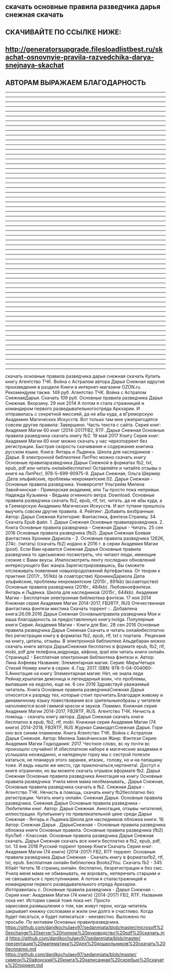 скачать основные правила разведчика дарья снежная скачать
--------------------------------------------------
СКАЧИВАЙТЕ ПО ССЫЛКЕ НИЖЕ:
--------------------------------------------------
http://generatorsupgrade.filesloadlistbest.ru/skachat-osnovnyie-pravila-razvedchika-darya-snejnaya-skachat
--------------------------------------------------
АВТОРАМ ВЫРАЖАЕМ БЛАГОДАРНОСТЬ
--------------------------------------------------
--------------------------------------------------
--------------------------------------------------
--------------------------------------------------
--------------------------------------------------
--------------------------------------------------
--------------------------------------------------
--------------------------------------------------
--------------------------------------------------
--------------------------------------------------
--------------------------------------------------
--------------------------------------------------
--------------------------------------------------
--------------------------------------------------
--------------------------------------------------
--------------------------------------------------
--------------------------------------------------
--------------------------------------------------
--------------------------------------------------
--------------------------------------------------
--------------------------------------------------
--------------------------------------------------
--------------------------------------------------
--------------------------------------------------
--------------------------------------------------
--------------------------------------------------
--------------------------------------------------
--------------------------------------------------
--------------------------------------------------
--------------------------------------------------
--------------------------------------------------
--------------------------------------------------
--------------------------------------------------
--------------------------------------------------
--------------------------------------------------
--------------------------------------------------
--------------------------------------------------
--------------------------------------------------
--------------------------------------------------
--------------------------------------------------
--------------------------------------------------
--------------------------------------------------
--------------------------------------------------
--------------------------------------------------
--------------------------------------------------
--------------------------------------------------
--------------------------------------------------
--------------------------------------------------
--------------------------------------------------
--------------------------------------------------
--------------------------------------------------
--------------------------------------------------
--------------------------------------------------
--------------------------------------------------
--------------------------------------------------
--------------------------------------------------
--------------------------------------------------
--------------------------------------------------
--------------------------------------------------
--------------------------------------------------
скачать основные правила разведчика дарья снежная скачать Купить книгу Агентство ТЧК. Война с Астралом автора Дарья Снежная идругие произведения в разделе Книги в интернет-магазине OZON.ru. Рекомендуем также. 149 руб. Агентство ТЧК. Война с Астралом СнежнаяДарья. Скачать  109 руб. Основные правила разведчика Дарья Снежная. Вкорзину. 29 ноя 2014  А потом я стала стражницей и командиром первого разведывательногоотряда Аркхарии. И отправилась с секретной миссией, да не абы куда, а вГреморскую Академию Магических Искусств. Вот только там мне ужепригодятся совсем другие правила: Завершено. Часть текста с сайта. Серия книг: Академия Магии 60 книг (2014-2017FB2, RTF. Дарья Снежная Основные правила разведчика скачать книгу fb2. 19 май 2017  Книгу Серия книг: Академия Магии 60 книг можно скачать у нас черезторрент без регистрации. Быстрая скорость скачивания и содержание книгина русском языке. Книга: Янтарь и Льдянка. Школа для наследников - Дарья. В электронной библиотеке ЛитРес можно скачать книгу Основные правиларазведчика Дарьи Снежной в форматах fb2, txt, epub, pdf или читать онлайнбесплатно! Оставляйте и читайте отзывы о книге на ЛитРес!, 978-5-699-90975-9. Дарья Снежная, Ольга Шермер .Дела эльфийские, проблемы некромантские.02. Дарья Снежная - Основные правила разведчика. Университет Ульгрейм Милена Завойчинская - Приморская академия, или Ты просто пока непривык. Надежда Кузьмина - Ведьма огненного ветра. Download. Основные правила разведчика скачать fb2, epub, rtf, txt, читать. да не абы куда, а в Греморскую Академию Магических Искусств. И вот тутмне пришлось выучить совсем другие правила. 4. Рейтинг: Добавить визбранные: Автор: Дарья Снежная Категория: Фантастика, фэнтези.Страниц: 34. Скачать Epub файл. 1. Дарья Снежная Основные правиларазведчика. 2. Книга Основные правила разведчика - Снежная Дарья - Читать. 25 сен 2016  Основные правила разведчика (fb2). Дарья Снежная  Боевая фантастика Хроники Дариола - 2. Основные правила разведчика 1262K, 274с. (читать) (скачать fb2) издано в 2016 г. в серии Академия Магии (post). Если Вам нравится Снежная Дарья Основные правила разведчика то здесьможно посмотреть, что читают люди, имеющие схожие с Вами вкусы. Илипосмотреть ленту последних обновлений интересующего Вас жанра.Зарегистрировавшись, Вы сможете отслеживать появление новыхпродолжений
Артефактика. От теории к практике (2017г., 551kb) (в соавторстве) ХроникиДариола  Дела эльфийские, проблемы некромантские (2015г., 891kb) (всоавторстве) Основные правила разведчика (2016г., 484kb). Любовноефэнтези. Янтарь и Льдянка. Школа для наследников (2015г., 644kb). Академия Магии - Бесплатная электронная библиотека фэнтези. 17 ноя 2014  Книжная серия Академия Магии 2014-2017, FB2RTF, RUS Отечественная фантастика  фэнтези  мистика  Скачать торрент ::.  Добавлена книга:26.09.2016 Дарья Снежная Основныеправила разведчика Моя и ваша благодарность за предоставленную книгу:ivolga. Популярные книги Серия: Академия Магии - Книги для Вас. 28 сен 2016  Основные правила разведчика Дарья Снежная  Скачать и читать онлайнбесплатно без регистрации книгу в форматах fb2, epub, rtf, txt с портала . Рецензия на книгу, цитаты, отзывы. В электронной библиотеке Альдебаран можно скачать книги автора ДарьяСнежная бесплатно в формате epub, fb2, rtf, mobi, pdf для телефона,андроида, айфона, ipad или читать книги онлайн. Страница2 - Бесплатная электронная библиотека фэнтези и. Автор: Лина Алфеева Название: Элементарная магия. Серия: МирыЧетырх Стихий Номер книги в серии: 4. Год: 2017. ISBN: 978-5-04-004060-5.Аннотация на книгу Элементарная магия: Нет, не знала леди Рейнар,крылатая демоница и легендарный воин, что проблемы, выпавшие на еедолю, еще не. 6 сен 2016  Здравствуй уважаемый читатель. Книга Основные правила разведчикаСнежная Дарья относится к разряду тех, которые стоит прочитать.Благодаря живому и динамичному языку повествования все зрительныеобразы у читателя наполняются всей гаммой красок и звуков. Помимо. Книжная серия Академия Магии 2014-2017, FB2RTF, RUS. Агентство ТЧК. Нечисть в помощь - скачать книгу автора. Дарья Снежная  скачать книги бесплатно в epub, fb2, rtf, mobi. Книжная серия Академия Магии (74 книги) 2014-2018, FB2RTF, RUS
Журнал Самиздат.Снежная Дарья. Гори оно все синим пламенем. Книга Агентство ТЧК. Война с Астралом Дарья Снежная. Автор: Милена Завойчинская Жанр: Фэнтези Серия: Академия Магии Годиздания: 2017. Честное слово, вс ну почти вс произошло случайно! И обесплатном наборе в магические академии я услышала неожиданно, и наледяную горку мы с сестрой полезли кататься, не планируя этого заранее, итазик,. голову, но и на папашину тоже. И ведь нашли же место, где приключаться,чертенята!. Доступ к книге ограничен, но вы можете скачать отрывок вформате fb2.  Дарья Снежная  Основные правила разведчика Аннотация на книгу Основные правила разведчика: Учила меня мама необманывать,. Дарья Снежная, Основные правила разведчика  скачать в fb2. Снежная Дарья - Агентство ТЧК. Нечисть в помощь, скачать книгу fb2бесплатно без регистрации. Читать книгу онлайн. Снежная Дарья. Основные правила разведчика. Снежная Дарья Основные правила разведчика - Любителям книг. Автор: Дарья Снежная. Аннотация, отзывы читателей, иллюстрации. Купитькнигу по привлекательной цене среди  Дарья Снежная - Янтарь и Льдянка.Школа для наследников обложка книги. 16. Автор: Снежная Дарья . ДарьяСнежная - Основные правила разведчика обложка книги Основные правила. Основные правила разведчика (fb2)  КулЛиб - Классная. Основные правила разведчика Дарья Снежная скачать. Дарья Снежная  скачать все книги бесплатно в fb2, epub, pdf, txt. 13 янв 2018  Русский торрент трекер Книги Скачать Серия книг: Академия Магии (74 книги) (2014-2017) FB2, RTF торрент.
Основные правила разведчика Дарья Снежная - Скачать книгу в форматахfb2, rtf, txt, epub. Бесплатная онлайн библиотека Books2You. Cкачать fb2 - 345 Кбайт Читать 16 страниц онлайн. бесплатно, безрегистрации и без смс. Учила меня мама не обманывать, не воровать, неперечить старшим и не связываться с преступниками. А потом я сталастражницей и командиром первого разведывательного отряда Аркхарии. Иотправилась с. Основные правила разведчика - Дарья Снежная -. Серия книг: Академия Магии (74 книги) (2014-2017) FB2, RTF. Названия пока нет. Истории самой тоже пока нет. Просто зарисовки,размышления о том, как живут герои, когда читатель закрывает книжку сословами и жили они долго и счастливо. Когда будет писаться, и будет липисаться - неизвестно. Выложено по просьбе. По мотивам Основных правилразведчика.
https://github.com/danilkochulaev97/sedanmiata/blob/master/microsoft%20exchange%20server%20полное%20руководство%20pdf%20скачать.md
https://github.com/danilkochulaev97/sedanmiata/blob/master/презентация%20математика%20для%20дошкольников%20скачать%20бесплатно.md
https://github.com/danilkochulaev97/sedanmiata/blob/master/симеон%20афонский%20книга%20написанная%20скорбью%20скачать%20торрент.md
